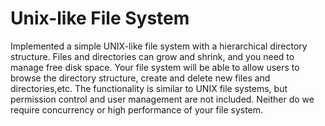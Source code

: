 # Unix-like File System
Implemented a simple UNIX-like file system with a hierarchical directory structure.
Files and directories can grow and shrink, and you need to manage free disk space. 
Your file system will be able to allow users to browse the directory structure, create and delete new files and directories,etc. 
The functionality is similar to UNIX file systems, but permission control and user management are not included. 
Neither do we require concurrency or high performance of your file system.
